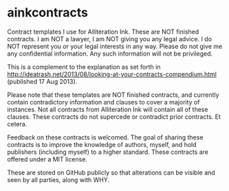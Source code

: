 ainkcontracts
=============

Contract templates I use for Alliteration Ink.  These are NOT finished contracts. I am NOT a lawyer, I am NOT giving you any legal advice. I do NOT represent you or your legal interests in any way. Please do not give me any confidential information. Any such information will not be privileged.

This is a complement to the explanation as set forth in http://ideatrash.net/2013/08/looking-at-your-contracts-compendium.html (published 17 Aug 2013).

Please note that these templates are NOT finished contracts, and currently contain contradictory information and clauses to cover a majority of instances.  Not all contracts from Alliteration Ink will contain all of these clauses.  These contracts do not supercede or contradict prior contracts.  Et cetera.

Feedback on these contracts is welcomed.  The goal of sharing these contracts is to improve the knowledge of authors, myself, and hold publishers (including myself) to a higher standard.  These contracts are offered under a MIT license.

These are stored on GitHub publicly so that alterations can be visible and seen by all parties, along with WHY.
